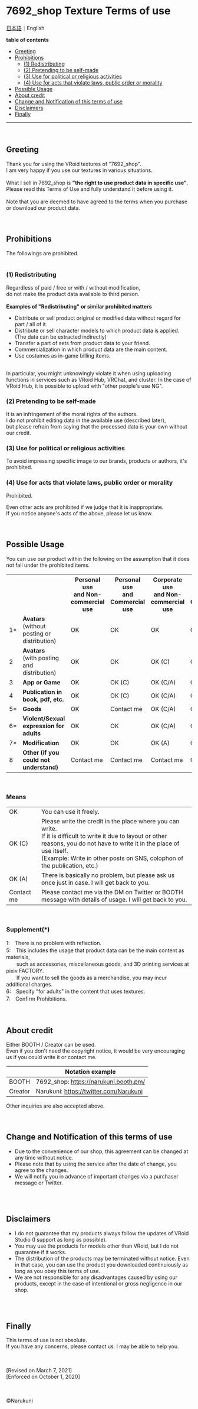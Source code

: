 # 7692_shop Texture Terms of use
[日本語](japanese.md)｜English

__table of contents__<br>
* [Greeting](#Greeting)
* [Prohibitions](#Prohibitions)
	* [(1) Redistributing](#Redistributing)
	* [(2) Pretending to be self-made](#SelfMade)
	* [(3) Use for political or religious activities](#Political)
	* [(4) Use for acts that violate laws, public order or morality](#PublicOrder)
* [Possible Usage](#PossibleUsage)
* [About credit](#Credit)
* [Change and Notification of this terms of use](#Change)
* [Disclaimers](#Disclaimers)
* [Finally](#Finally)

---

<br>
<a id="Greeting"></a>

## Greeting

Thank you for using the VRoid textures of "7692_shop".<br>
I am very happy if you use our textures in various situations.<br>
<br>
What I sell in 7692_shop is __"the right to use product data in specific use"__.<br>
Please read this Terms of Use and fully understand it before using it.<br>
<br>
Note that you are deemed to have agreed to the terms when you purchase or download our product data.<br>
<br>
<br>

<a id="Prohibitions"></a>

## Prohibitions

The followings are prohibited.<br>
<br>

<a id="Redistributing"></a>

### (1) Redistributing
Regardless of paid / free or with / without modification,<br>
do not make the product data available to third person.<br>
<br>
__Examples of "Redistributing" or similar prohibited matters__<br>
- Distribute or sell product original or modified data without regard for part / all of it.
- Distribute or sell character models to which product data is applied. (The data can be extracted indirectly)
- Transfer a part of sets from product data to your friend.
- Commercialization in which product data are the main content.
- Use costumes as in-game billing items.
<br>
In particular, you might unknowingly violate it when using uploading functions in services such as VRoid Hub, VRChat, and cluster.
In the case of VRoid Hub, it is possible to upload with "other people's use NG".<br>

<a id="SelfMade"></a>

### (2) Pretending to be self-made
It is an infringement of the moral rights of the authors.<br>
I do not prohibit editing data in the available use (described later), <br>
but please refrain from saying that the processed data is your own without our credit.

<a id="Political"></a>

### (3) Use for political or religious activities
To avoid impressing specific image to our brands, products or authors, it's prohibited.<br>

<a id="PublicOrder"></a>

### (4) Use for acts that violate laws, public order or morality
Prohibited.<br>

Even other acts are prohibited if we judge that it is inappropriate.<br>
If you notice anyone's acts of the above, please let us know.<br>
<br>
<br>

<a id="PossibleUsage"></a>

## Possible Usage
You can use our product within the following on the assumption that it does not fall under the prohibited items.<br>
<table>
	<tr>
		<td colspan="2">&nbsp;</td>
		<th>Personal use<br>and Non-commercial use</th>
		<th>Personal use<br>and Commercial use</th>
		<th>Corporate use<br>and Non-commercial use</th>
		<th>Corporate use<br>and Commercial use</th>
	</tr>
	<tr>
		<td>1*</td>
		<td><b>Avatars</b><br>(without posting or distribution)</td>
		<td>OK</td>
		<td>OK</td>
		<td>OK</td>
		<td>OK</td>
	</tr>
	<tr >
		<td>2</td>
		<td><b>Avatars</b><br>(with posting and distribution)</td>
		<td>OK</td>
		<td>OK</td>
		<td>OK (C)</td>
		<td>OK (C)</td>
	</tr>
	<tr>
		<td>3</td>
		<td><b>App or Game</b></td>
		<td>OK</td>
		<td>OK (C)</td>
		<td>OK (C/A)</td>
		<td>OK (C/A)</td>
	</tr>
		<tr>
		<td>4</td>
		<td><b>Publication in book, pdf, etc.</b></td>
		<td>OK</td>
		<td>OK (C)</td>
		<td>OK (C/A)</td>
		<td>OK (C/A)</td>
	</tr>
		</tr>
		<tr>
		<td>5*</td>
		<td><b>Goods</b></td>
		<td>OK</td>
		<td>Contact me</td>
		<td>OK (C/A)</td>
		<td>Contact me</td>
	</tr>
	<tr>
		<td>6*</td>
		<td><b>Violent/Sexual expression for adults</b></td>
		<td>OK</td>
		<td>OK</td>
		<td>OK (C/A)</td>
		<td>OK (C/A)</td>
	</tr>
	<tr>
		<td>7*</td>
		<td><b>Modification</b></td>
		<td>OK</td>
		<td>OK</td>
		<td>OK (A)</td>
		<td>OK (A)</td>
	</tr>
	<tr>
		<td>8</td>
		<td><b>Other (if you could not understand)</b></td>
		<td>Contact me</td>
		<td>Contact me</td>
		<td>Contact me</td>
		<td>Contact me</td>
	</tr>
</table>
<br>

### Means
<table>
	<tr>
		<td>OK</td>
		<td>You can use it freely.</td>
	</tr>
	<tr>
		<td>OK (C)</td>
		<td>Please write the credit in the place where you can write.<br>
		If it is difficult to write it due to layout or other reasons, you do not have to write it in the place of use itself. <br>
		(Example: Write in other posts on SNS, colophon of the publication, etc.)</td>
	</tr>
	<tr>
		<td>OK (A)</td>
		<td>There is basically no problem, but please ask us once just in case. I will get back to you.</td>
	</tr>
	<tr>
		<td>Contact me</td>
		<td>Please contact me via the DM on Twitter or BOOTH message with details of usage. I will get back to you.</td>
	</tr>
</table>
<br>

### Supplement(*)
1:　There is no problem with reflection.<br>
5:　This includes the usage that product data can be the main content as materials, <br>
　　such as accessories, miscellaneous goods, and 3D printing services at pixiv FACTORY.<br>
　　If you want to sell the goods as a merchandise, you may incur additional charges.<br>
6:　Specify "for adults" in the content that uses textures.<br>
7:　Confirm Prohibitions.<br>
<br>
<br>
<a id="Credit"></a>

## About credit

Either BOOTH / Creator can be used.<br>
Even if you don't need the copyright notice, it would be very encouraging us if you could write it or contact me.<br>

| &nbsp; | Notation example |
----|----
| BOOTH | 7692_shop: https://narukuni.booth.pm/ |
| Creator | Narukuni: https://twitter.com/Narukuni |

Other inquiries are also accepted above.<br>
<br>
<br>

<a id="Change"></a>

## Change and Notification of this terms of use
- Due to the convenience of our shop, this agreement can be changed at any time without notice.
- Please note that by using the service after the date of change, you agree to the changes.
- We will notify you in advance of important changes via a purchaser message or Twitter.
<br>
<br>

<a id="Disclaimers"></a>

## Disclaimers

- I do not guarantee that my products always follow the updates of VRoid Studio (I support as long as possible).
- You may use the products for models other than VRoid, but I do not guarantee if it works.
- The distribution of the products may be terminated without notice. Even in that case, you can use the product you downloaded continuiously as long as you obey this terms of use.
- We are not responsible for any disadvantages caused by using our products, except in the case of intentional or gross negligence in our shop.
<br>
<br>

<a id="Finally"></a>

## Finally

This terms of use is not absolute.<br>
If you have any concerns, please contact us. I may be able to help you.<br>
<br>
<br>


[Revised on March 7, 2021]<br>
[Enforced on October 1, 2020]<br>
<br>
<br>

©Narukuni
